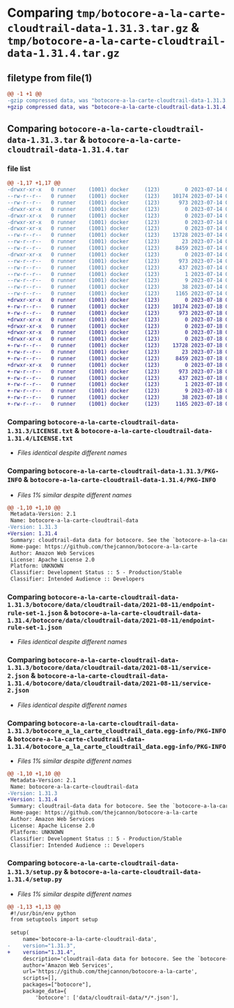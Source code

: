 # Comparing `tmp/botocore-a-la-carte-cloudtrail-data-1.31.3.tar.gz` & `tmp/botocore-a-la-carte-cloudtrail-data-1.31.4.tar.gz`

## filetype from file(1)

```diff
@@ -1 +1 @@
-gzip compressed data, was "botocore-a-la-carte-cloudtrail-data-1.31.3.tar", last modified: Fri Jul 14 01:45:54 2023, max compression
+gzip compressed data, was "botocore-a-la-carte-cloudtrail-data-1.31.4.tar", last modified: Tue Jul 18 01:54:57 2023, max compression
```

## Comparing `botocore-a-la-carte-cloudtrail-data-1.31.3.tar` & `botocore-a-la-carte-cloudtrail-data-1.31.4.tar`

### file list

```diff
@@ -1,17 +1,17 @@
-drwxr-xr-x   0 runner    (1001) docker     (123)        0 2023-07-14 01:45:54.234493 botocore-a-la-carte-cloudtrail-data-1.31.3/
--rw-r--r--   0 runner    (1001) docker     (123)    10174 2023-07-14 01:45:54.000000 botocore-a-la-carte-cloudtrail-data-1.31.3/LICENSE.txt
--rw-r--r--   0 runner    (1001) docker     (123)      973 2023-07-14 01:45:54.234493 botocore-a-la-carte-cloudtrail-data-1.31.3/PKG-INFO
-drwxr-xr-x   0 runner    (1001) docker     (123)        0 2023-07-14 01:45:54.234493 botocore-a-la-carte-cloudtrail-data-1.31.3/botocore/
-drwxr-xr-x   0 runner    (1001) docker     (123)        0 2023-07-14 01:45:54.234493 botocore-a-la-carte-cloudtrail-data-1.31.3/botocore/data/
-drwxr-xr-x   0 runner    (1001) docker     (123)        0 2023-07-14 01:45:54.234493 botocore-a-la-carte-cloudtrail-data-1.31.3/botocore/data/cloudtrail-data/
-drwxr-xr-x   0 runner    (1001) docker     (123)        0 2023-07-14 01:45:54.234493 botocore-a-la-carte-cloudtrail-data-1.31.3/botocore/data/cloudtrail-data/2021-08-11/
--rw-r--r--   0 runner    (1001) docker     (123)    13728 2023-07-14 01:45:45.000000 botocore-a-la-carte-cloudtrail-data-1.31.3/botocore/data/cloudtrail-data/2021-08-11/endpoint-rule-set-1.json
--rw-r--r--   0 runner    (1001) docker     (123)       23 2023-07-14 01:45:45.000000 botocore-a-la-carte-cloudtrail-data-1.31.3/botocore/data/cloudtrail-data/2021-08-11/paginators-1.json
--rw-r--r--   0 runner    (1001) docker     (123)     8459 2023-07-14 01:45:45.000000 botocore-a-la-carte-cloudtrail-data-1.31.3/botocore/data/cloudtrail-data/2021-08-11/service-2.json
-drwxr-xr-x   0 runner    (1001) docker     (123)        0 2023-07-14 01:45:54.234493 botocore-a-la-carte-cloudtrail-data-1.31.3/botocore_a_la_carte_cloudtrail_data.egg-info/
--rw-r--r--   0 runner    (1001) docker     (123)      973 2023-07-14 01:45:54.000000 botocore-a-la-carte-cloudtrail-data-1.31.3/botocore_a_la_carte_cloudtrail_data.egg-info/PKG-INFO
--rw-r--r--   0 runner    (1001) docker     (123)      437 2023-07-14 01:45:54.000000 botocore-a-la-carte-cloudtrail-data-1.31.3/botocore_a_la_carte_cloudtrail_data.egg-info/SOURCES.txt
--rw-r--r--   0 runner    (1001) docker     (123)        1 2023-07-14 01:45:54.000000 botocore-a-la-carte-cloudtrail-data-1.31.3/botocore_a_la_carte_cloudtrail_data.egg-info/dependency_links.txt
--rw-r--r--   0 runner    (1001) docker     (123)        9 2023-07-14 01:45:54.000000 botocore-a-la-carte-cloudtrail-data-1.31.3/botocore_a_la_carte_cloudtrail_data.egg-info/top_level.txt
--rw-r--r--   0 runner    (1001) docker     (123)       38 2023-07-14 01:45:54.234493 botocore-a-la-carte-cloudtrail-data-1.31.3/setup.cfg
--rw-r--r--   0 runner    (1001) docker     (123)     1165 2023-07-14 01:45:54.000000 botocore-a-la-carte-cloudtrail-data-1.31.3/setup.py
+drwxr-xr-x   0 runner    (1001) docker     (123)        0 2023-07-18 01:54:57.528162 botocore-a-la-carte-cloudtrail-data-1.31.4/
+-rw-r--r--   0 runner    (1001) docker     (123)    10174 2023-07-18 01:54:57.000000 botocore-a-la-carte-cloudtrail-data-1.31.4/LICENSE.txt
+-rw-r--r--   0 runner    (1001) docker     (123)      973 2023-07-18 01:54:57.528162 botocore-a-la-carte-cloudtrail-data-1.31.4/PKG-INFO
+drwxr-xr-x   0 runner    (1001) docker     (123)        0 2023-07-18 01:54:57.528162 botocore-a-la-carte-cloudtrail-data-1.31.4/botocore/
+drwxr-xr-x   0 runner    (1001) docker     (123)        0 2023-07-18 01:54:57.528162 botocore-a-la-carte-cloudtrail-data-1.31.4/botocore/data/
+drwxr-xr-x   0 runner    (1001) docker     (123)        0 2023-07-18 01:54:57.528162 botocore-a-la-carte-cloudtrail-data-1.31.4/botocore/data/cloudtrail-data/
+drwxr-xr-x   0 runner    (1001) docker     (123)        0 2023-07-18 01:54:57.528162 botocore-a-la-carte-cloudtrail-data-1.31.4/botocore/data/cloudtrail-data/2021-08-11/
+-rw-r--r--   0 runner    (1001) docker     (123)    13728 2023-07-18 01:54:50.000000 botocore-a-la-carte-cloudtrail-data-1.31.4/botocore/data/cloudtrail-data/2021-08-11/endpoint-rule-set-1.json
+-rw-r--r--   0 runner    (1001) docker     (123)       23 2023-07-18 01:54:50.000000 botocore-a-la-carte-cloudtrail-data-1.31.4/botocore/data/cloudtrail-data/2021-08-11/paginators-1.json
+-rw-r--r--   0 runner    (1001) docker     (123)     8459 2023-07-18 01:54:50.000000 botocore-a-la-carte-cloudtrail-data-1.31.4/botocore/data/cloudtrail-data/2021-08-11/service-2.json
+drwxr-xr-x   0 runner    (1001) docker     (123)        0 2023-07-18 01:54:57.528162 botocore-a-la-carte-cloudtrail-data-1.31.4/botocore_a_la_carte_cloudtrail_data.egg-info/
+-rw-r--r--   0 runner    (1001) docker     (123)      973 2023-07-18 01:54:57.000000 botocore-a-la-carte-cloudtrail-data-1.31.4/botocore_a_la_carte_cloudtrail_data.egg-info/PKG-INFO
+-rw-r--r--   0 runner    (1001) docker     (123)      437 2023-07-18 01:54:57.000000 botocore-a-la-carte-cloudtrail-data-1.31.4/botocore_a_la_carte_cloudtrail_data.egg-info/SOURCES.txt
+-rw-r--r--   0 runner    (1001) docker     (123)        1 2023-07-18 01:54:57.000000 botocore-a-la-carte-cloudtrail-data-1.31.4/botocore_a_la_carte_cloudtrail_data.egg-info/dependency_links.txt
+-rw-r--r--   0 runner    (1001) docker     (123)        9 2023-07-18 01:54:57.000000 botocore-a-la-carte-cloudtrail-data-1.31.4/botocore_a_la_carte_cloudtrail_data.egg-info/top_level.txt
+-rw-r--r--   0 runner    (1001) docker     (123)       38 2023-07-18 01:54:57.528162 botocore-a-la-carte-cloudtrail-data-1.31.4/setup.cfg
+-rw-r--r--   0 runner    (1001) docker     (123)     1165 2023-07-18 01:54:57.000000 botocore-a-la-carte-cloudtrail-data-1.31.4/setup.py
```

### Comparing `botocore-a-la-carte-cloudtrail-data-1.31.3/LICENSE.txt` & `botocore-a-la-carte-cloudtrail-data-1.31.4/LICENSE.txt`

 * *Files identical despite different names*

### Comparing `botocore-a-la-carte-cloudtrail-data-1.31.3/PKG-INFO` & `botocore-a-la-carte-cloudtrail-data-1.31.4/PKG-INFO`

 * *Files 1% similar despite different names*

```diff
@@ -1,10 +1,10 @@
 Metadata-Version: 2.1
 Name: botocore-a-la-carte-cloudtrail-data
-Version: 1.31.3
+Version: 1.31.4
 Summary: cloudtrail-data data for botocore. See the `botocore-a-la-carte` package for more info.
 Home-page: https://github.com/thejcannon/botocore-a-la-carte
 Author: Amazon Web Services
 License: Apache License 2.0
 Platform: UNKNOWN
 Classifier: Development Status :: 5 - Production/Stable
 Classifier: Intended Audience :: Developers
```

### Comparing `botocore-a-la-carte-cloudtrail-data-1.31.3/botocore/data/cloudtrail-data/2021-08-11/endpoint-rule-set-1.json` & `botocore-a-la-carte-cloudtrail-data-1.31.4/botocore/data/cloudtrail-data/2021-08-11/endpoint-rule-set-1.json`

 * *Files identical despite different names*

### Comparing `botocore-a-la-carte-cloudtrail-data-1.31.3/botocore/data/cloudtrail-data/2021-08-11/service-2.json` & `botocore-a-la-carte-cloudtrail-data-1.31.4/botocore/data/cloudtrail-data/2021-08-11/service-2.json`

 * *Files identical despite different names*

### Comparing `botocore-a-la-carte-cloudtrail-data-1.31.3/botocore_a_la_carte_cloudtrail_data.egg-info/PKG-INFO` & `botocore-a-la-carte-cloudtrail-data-1.31.4/botocore_a_la_carte_cloudtrail_data.egg-info/PKG-INFO`

 * *Files 1% similar despite different names*

```diff
@@ -1,10 +1,10 @@
 Metadata-Version: 2.1
 Name: botocore-a-la-carte-cloudtrail-data
-Version: 1.31.3
+Version: 1.31.4
 Summary: cloudtrail-data data for botocore. See the `botocore-a-la-carte` package for more info.
 Home-page: https://github.com/thejcannon/botocore-a-la-carte
 Author: Amazon Web Services
 License: Apache License 2.0
 Platform: UNKNOWN
 Classifier: Development Status :: 5 - Production/Stable
 Classifier: Intended Audience :: Developers
```

### Comparing `botocore-a-la-carte-cloudtrail-data-1.31.3/setup.py` & `botocore-a-la-carte-cloudtrail-data-1.31.4/setup.py`

 * *Files 1% similar despite different names*

```diff
@@ -1,13 +1,13 @@
 #!/usr/bin/env python
 from setuptools import setup
 
 setup(
     name='botocore-a-la-carte-cloudtrail-data',
-    version="1.31.3",
+    version="1.31.4",
     description='cloudtrail-data data for botocore. See the `botocore-a-la-carte` package for more info.',
     author='Amazon Web Services',
     url='https://github.com/thejcannon/botocore-a-la-carte',
     scripts=[],
     packages=["botocore"],
     package_data={
         'botocore': ['data/cloudtrail-data/*/*.json'],
```

